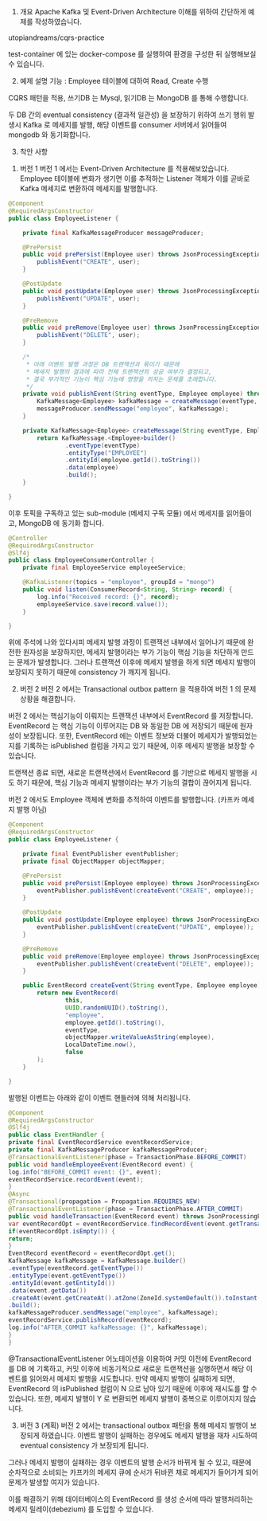 1. 개요
   Apache Kafka 및 Event-Driven Architecture 이해를 위하여 간단하게 예제를 작성하였습니다.

utopiandreams/cqrs-practice

test-container 에 있는 docker-compose 를 실행하여 환경을 구성한 뒤 실행해보실 수 있습니다.

2. 예제 설명
   기능 : Employee 테이블에 대하여 Read, Create 수행

CQRS 패턴을 적용, 쓰기DB 는 Mysql, 읽기DB 는 MongoDB 를 통해 수행합니다.

두 DB 간의 eventual consistency (결과적 일관성) 을 보장하기 위하여 쓰기 행위 발생시 Kafka 로 메세지를 발행, 해당 이벤트를 consumer 서버에서 읽어들여 mongodb 와 동기화합니다.

3. 착안 사항
1) 버전 1
   버전 1 에서는 Event-Driven Architecture 를 적용해보았습니다. Employee 테이블에 변화가 생기면 이를 추적하는 Listener 객체가 이를 곧바로 Kafka 메세지로 변환하여 메세지를 발행합니다.

```java
@Component
@RequiredArgsConstructor
public class EmployeeListener {

    private final KafkaMessageProducer messageProducer;

    @PrePersist
    public void prePersist(Employee user) throws JsonProcessingException {
        publishEvent("CREATE", user);
    }

    @PostUpdate
    public void postUpdate(Employee user) throws JsonProcessingException {
        publishEvent("UPDATE", user);
    }

    @PreRemove
    public void preRemove(Employee user) throws JsonProcessingException {
        publishEvent("DELETE", user);
    }

    /*
     * 아래 이벤트 발행 과정은 DB 트랜잭션과 묶이기 때문에
     * 메세지 발행의 결과에 따라 전체 트랜잭션의 성공 여부가 결정되고,
     * 결국 부가적인 기능이 핵심 기능에 영향을 끼치는 문제를 초래합니다.
     */
    private void publishEvent(String eventType, Employee employee) throws JsonProcessingException {
        KafkaMessage<Employee> kafkaMessage = createMessage(eventType, employee);
        messageProducer.sendMessage("employee", kafkaMessage);
    }

    private KafkaMessage<Employee> createMessage(String eventType, Employee employee) {
        return KafkaMessage.<Employee>builder()
                .eventType(eventType)
                .entityType("EMPLOYEE")
                .entityId(employee.getId().toString())
                .data(employee)
                .build();
    }

}
```

이후 토픽을 구독하고 있는 sub-module (메세지 구독 모듈) 에서 메세지를 읽어들이고, MongoDB 에 동기화 합니다.
```java
@Controller
@RequiredArgsConstructor
@Slf4j
public class EmployeeConsumerController {
    private final EmployeeService employeeService;

    @KafkaListener(topics = "employee", groupId = "mongo")
    public void listen(ConsumerRecord<String, String> record) {
        log.info("Received record: {}", record);
        employeeService.save(record.value());
    }

}
```

위에 주석에 나와 있다시피 메세지 발행 과정이 트랜잭션 내부에서 일어나기 때문에 완전한 원자성을 보장하지만, 메세지 발행이라는 부가 기능이 핵심 기능을 차단하게 만드는 문제가 발생합니다. 그러나 트랜잭션 이후에 메세지 발행을 하게 되면 메세지 발행이 보장되지 못하기 때문에 consistency 가 깨지게 됩니다.

2) 버전 2
   버전 2 에서는 Transactional outbox pattern 을 적용하여 버전 1 의 문제 상황을 해결합니다.

버전 2 에서는 핵심기능이 이뤄지는 트랜잭션 내부에서 EventRecord 를 저장합니다. EventRecord 는 핵심 기능이 이루어지는 DB 와 동일한 DB 에 저장되기 때문에 원자성이 보장됩니다. 또한, EventRecord 에는 이벤트 정보와 더불어 메세지가 발행되었는지를 기록하는 isPublished 컬럼을 가지고 있기 때문에, 이후 메세지 발행을 보장할 수 있습니다.

트랜잭션 종료 되면, 새로운 트랜잭션에서 EventRecord 를 기반으로 메세지 발행을 시도 하기 때문에, 핵심 기능과 메세지 발행이라는 부가 기능의 결합이 끊어지게 됩니다.

버전 2 에서도 Employee 객체에 변화를 추적하여 이벤트를 발행합니다. (카프카 메세지 발행 아님)
```java
@Component
@RequiredArgsConstructor
public class EmployeeListener {

    private final EventPublisher eventPublisher;
    private final ObjectMapper objectMapper;

    @PrePersist
    public void prePersist(Employee employee) throws JsonProcessingException {
        eventPublisher.publishEvent(createEvent("CREATE", employee));
    }

    @PostUpdate
    public void postUpdate(Employee employee) throws JsonProcessingException {
        eventPublisher.publishEvent(createEvent("UPDATE", employee));
    }

    @PreRemove
    public void preRemove(Employee employee) throws JsonProcessingException {
        eventPublisher.publishEvent(createEvent("DELETE", employee));
    }

    public EventRecord createEvent(String eventType, Employee employee) throws JsonProcessingException {
        return new EventRecord(
                this,
                UUID.randomUUID().toString(),
                "employee",
                employee.getId().toString(),
                eventType,
                objectMapper.writeValueAsString(employee),
                LocalDateTime.now(),
                false
        );
    }

}
```

발행된 이벤트는 아래와 같이 이벤트 핸들러에 의해 처리됩니다.

```java
@Component
@RequiredArgsConstructor
@Slf4j
public class EventHandler {
private final EventRecordService eventRecordService;
private final KafkaMessageProducer kafkaMessageProducer;
@TransactionalEventListener(phase = TransactionPhase.BEFORE_COMMIT)
public void handleEmployeeEvent(EventRecord event) {
log.info("BEFORE_COMMIT event: {}", event);
eventRecordService.recordEvent(event);
}
@Async
@Transactional(propagation = Propagation.REQUIRES_NEW)
@TransactionalEventListener(phase = TransactionPhase.AFTER_COMMIT)
public void handleTransaction(EventRecord event) throws JsonProcessingException {
var eventRecordOpt = eventRecordService.findRecordEvent(event.getTransactionId());
if(eventRecordOpt.isEmpty()) {
return;
}
EventRecord eventRecord = eventRecordOpt.get();
KafkaMessage kafkaMessage = KafkaMessage.builder()
.eventType(eventRecord.getEventType())
.entityType(event.getEventType())
.entityId(event.getEntityId())
.data(event.getData())
.createAt(event.getCreateAt().atZone(ZoneId.systemDefault()).toInstant().toEpochMilli())
.build();
kafkaMessageProducer.sendMessage("employee", kafkaMessage);
eventRecordService.publishRecord(eventRecord);
log.info("AFTER_COMMIT kafkaMessage: {}", kafkaMessage);
}
}
```

@TransactionalEventListener 어노테이션을 이용하여 커밋 이전에 EventRecord 를 DB 에 기록하고, 커밋 이후에 비동기적으로 새로운 트랜잭션을 실행하면서 해당 이벤트를 읽어와서 메세지 발행을 시도합니다. 만약 메세지 발행이 실패하게 되면, EventRecord 의 isPublished 컬럼이 N 으로 남아 있기 때문에 이후에 재시도를 할 수 있습니다. 또한, 메세지 발행이 Y 로 변환되면 메세지 발행이 중복으로 이루어지지 않습니다.

3) 버전 3 (계획)
   버전 2 에서는 transactional outbox 패턴을 통해 메세지 발행이 보장되게 하였습니다. 이벤트 발행이 실패하는 경우에도 메세지 발행을 재차 시도하여 eventual consistency 가 보장되게 됩니다.

그러나 메세지 발행이 실패하는 경우 이벤트의 발행 순서가 바뀌게 될 수 있고, 때문에 순차적으로 소비되는 카프카의 메세지 큐에 순서가 뒤바뀐 채로 메세지가 들어가게 되어 문제가 발생할 여지가 있습니다.

이를 해결하기 위해 데이터베이스의 EventRecord 를 생성 순서에 따라 발행처리하는 메세지 릴레이(debezium) 를 도입할 수 있습니다.

